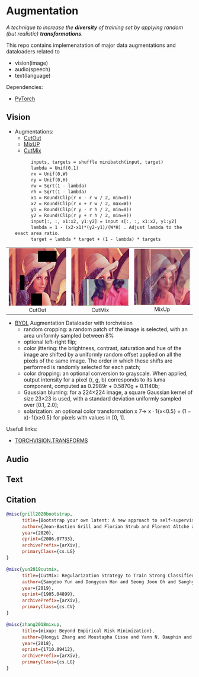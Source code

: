 # Augmentation
*A technique to increase the **diversity** of training set by applying random (but realistic) **transformations**.*

This repo contains implemenatation of major data augmentations and dataloaders related to 
- vision(image)
- audio(speech)
- text(language) 

Dependencies:
- [PyTorch](https://pytorch.org/)

## Vision
- Augmentations:
  - [CutOut]()
  - [MixUP](https://arxiv.org/pdf/1710.09412.pdf)
  - [CutMix](https://github.com/clovaai/CutMix-PyTorch)
  ```
        inputs, targets = shuffle minibatch(input, target)
        lambda = Unif(0,1)
        rx = Unif(0,W)
        ry = Unif(0,H)
        rw = Sqrt(1 - lambda)
        rh = Sqrt(1 - lambda)
        x1 = Round(Clip(r x - r w / 2, min=0))
        x2 = Round(Clip(r x + r w / 2, max=W))
        y1 = Round(Clip(r y - r h / 2, min=0))
        y2 = Round(Clip(r y + r h / 2, min=H))
        input[:, :, x1:x2, y1:y2] = input s[:, :, x1:x2, y1:y2]
        lambda = 1 - (x2-x1)*(y2-y1)/(W*H) . Adjust lambda to the exact area ratio.
        target = lambda * target + (1 - lambda) * targets
  ```

| | | |
|:-------------------------:|:-------------------------:|:-------------------------:|
|<img width=256 src='./output/cutout.png'> CutOut |<img width=256 src='./output/cutmix.png'> CutMix |<img width=256 src='./output/mixup.png'> MixUp |

- [BYOL](https://arxiv.org/pdf/2006.07733.pdf) Augmentation Dataloader with torchvision
  - random cropping: a random patch of the image is selected, with an area uniformly sampled between 8%
  - optional left-right flip;
  - color jittering: the brightness, contrast, saturation and hue of the image are shifted by a uniformly random
    offset applied on all the pixels of the same image. The order in which these shifts are performed is randomly
    selected for each patch;
  - color dropping: an optional conversion to grayscale. When applied, output intensity for a pixel (r, g, b)
    corresponds to its luma component, computed as 0.2989r + 0.5870g + 0.1140b;
  - Gaussian blurring: for a 224×224 image, a square Gaussian kernel of size 23×23 is used, with a standard
    deviation uniformly sampled over [0.1, 2.0];
  - solarization: an optional color transformation x 7→ x · 1{x<0.5} + (1 − x)· 1{x≥0.5} for pixels with values in [0, 1].

Usefull links:
- [TORCHVISION.TRANSFORMS](https://pytorch.org/vision/stable/transforms.html)

## Audio
## Text

## Citation
```bibtex
@misc{grill2020bootstrap,
      title={Bootstrap your own latent: A new approach to self-supervised Learning}, 
      author={Jean-Bastien Grill and Florian Strub and Florent Altché and Corentin Tallec and Pierre H. Richemond and Elena Buchatskaya and Carl Doersch and Bernardo Avila Pires and Zhaohan Daniel Guo and Mohammad Gheshlaghi Azar and Bilal Piot and Koray Kavukcuoglu and Rémi Munos and Michal Valko},
      year={2020},
      eprint={2006.07733},
      archivePrefix={arXiv},
      primaryClass={cs.LG}
}
```

```bibtex
@misc{yun2019cutmix,
      title={CutMix: Regularization Strategy to Train Strong Classifiers with Localizable Features}, 
      author={Sangdoo Yun and Dongyoon Han and Seong Joon Oh and Sanghyuk Chun and Junsuk Choe and Youngjoon Yoo},
      year={2019},
      eprint={1905.04899},
      archivePrefix={arXiv},
      primaryClass={cs.CV}
}
```

```bibtex
@misc{zhang2018mixup,
      title={mixup: Beyond Empirical Risk Minimization}, 
      author={Hongyi Zhang and Moustapha Cisse and Yann N. Dauphin and David Lopez-Paz},
      year={2018},
      eprint={1710.09412},
      archivePrefix={arXiv},
      primaryClass={cs.LG}
}
```